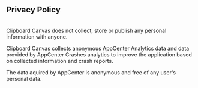 Privacy Policy
---

<br/>
Clipboard Canvas does not collect, store or publish any personal information with anyone.

Clipboard Canvas collects anonymous AppCenter Analytics data and data provided by AppCenter Crashes analytics to improve the application based on collected information and crash reports.

The data aquired by AppCenter is anonymous and free of any user's personal data.
